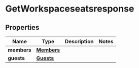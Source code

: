 

# GetWorkspaceseatsresponse


## Properties

| Name | Type | Description | Notes |
|------------ | ------------- | ------------- | -------------|
|**members** | [**Members**](Members.md) |  |  |
|**guests** | [**Guests**](Guests.md) |  |  |



